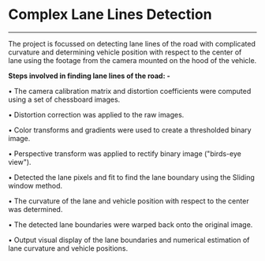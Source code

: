 # Complex Lane Lines Detection
---
The project is focussed on detecting lane lines of the road with complicated curvature and determining vehicle position with respect to the center of lane using the footage from the camera mounted on the hood of the vehicle. 

**Steps involved in finding lane lines of the road: -**

• The camera calibration matrix and distortion coefficients were computed using a set of chessboard images.

• Distortion correction was applied to the raw images.

• Color transforms and gradients were used to create a thresholded binary image.

• Perspective transform was applied to rectify binary image ("birds-eye view").

• Detected the lane pixels and fit to find the lane boundary using the Sliding window method.

• The curvature of the lane and vehicle position with respect to the center was determined.

• The detected lane boundaries were warped back onto the original image.

• Output visual display of the lane boundaries and numerical estimation of lane curvature and vehicle positions.
